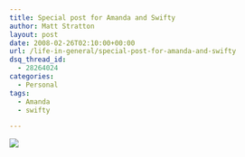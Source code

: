 ```yaml
---
title: Special post for Amanda and Swifty
author: Matt Stratton
layout: post
date: 2008-02-26T02:10:00+00:00
url: /life-in-general/special-post-for-amanda-and-swifty
dsq_thread_id:
  - 28264024
categories:
  - Personal
tags:
  - Amanda
  - swifty

---
```

[![][1]][2]

 [1]: http://chicagoist.com/attachments/Margaret%20Lyons/2008_2_25.ee.jpg
 [2]: http://www.flickr.com/photos/calexico/2285202902/in/pool-chicagoist